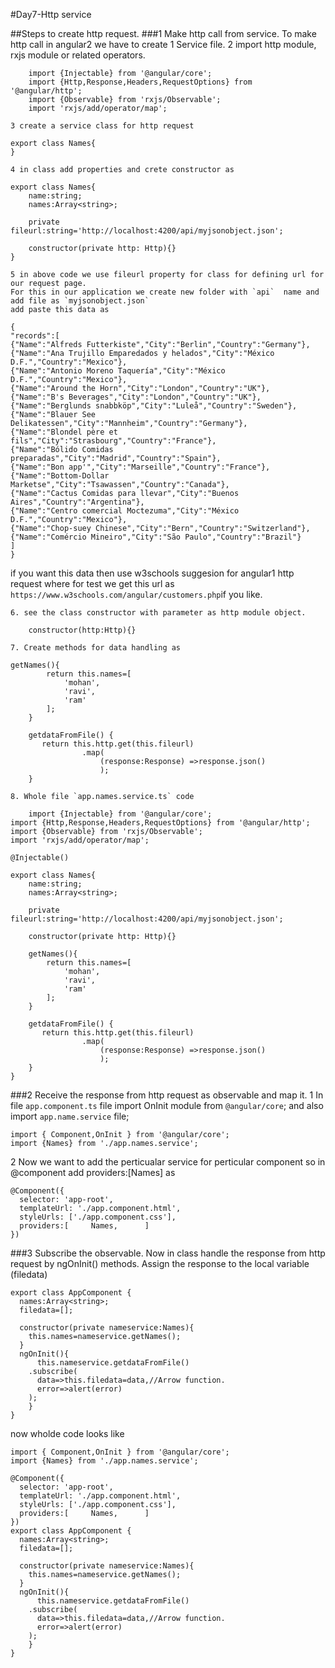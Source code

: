 #Day7-Http service

##Steps to create http request.
###1   Make http call from service.
To make http call in angular2 we have to create
    1   Service file.
    2   import http module, rxjs module or related operators.
```
    import {Injectable} from '@angular/core';
    import {Http,Response,Headers,RequestOptions} from '@angular/http';
    import {Observable} from 'rxjs/Observable';
    import 'rxjs/add/operator/map';
```    
    3 create a service class for http request
```
export class Names{
}
```
    4 in class add properties and crete constructor as 
```
export class Names{
    name:string;
    names:Array<string>;

    private fileurl:string='http://localhost:4200/api/myjsonobject.json';

    constructor(private http: Http){}
}
```
    5 in above code we use fileurl property for class for defining url for our request page.
    For this in our application we create new folder with `api`  name and add file as `myjsonobject.json`
    add paste this data as 
```
{
"records":[
{"Name":"Alfreds Futterkiste","City":"Berlin","Country":"Germany"},
{"Name":"Ana Trujillo Emparedados y helados","City":"México D.F.","Country":"Mexico"},
{"Name":"Antonio Moreno Taquería","City":"México D.F.","Country":"Mexico"},
{"Name":"Around the Horn","City":"London","Country":"UK"},
{"Name":"B's Beverages","City":"London","Country":"UK"},
{"Name":"Berglunds snabbköp","City":"Luleå","Country":"Sweden"},
{"Name":"Blauer See Delikatessen","City":"Mannheim","Country":"Germany"},
{"Name":"Blondel père et fils","City":"Strasbourg","Country":"France"},
{"Name":"Bólido Comidas preparadas","City":"Madrid","Country":"Spain"},
{"Name":"Bon app'","City":"Marseille","Country":"France"},
{"Name":"Bottom-Dollar Marketse","City":"Tsawassen","Country":"Canada"},
{"Name":"Cactus Comidas para llevar","City":"Buenos Aires","Country":"Argentina"},
{"Name":"Centro comercial Moctezuma","City":"México D.F.","Country":"Mexico"},
{"Name":"Chop-suey Chinese","City":"Bern","Country":"Switzerland"},
{"Name":"Comércio Mineiro","City":"São Paulo","Country":"Brazil"}
]
} 
```
if you want this data then use w3schools suggesion for angular1 http request where for test we get 
this url as `https://www.w3schools.com/angular/customers.php`if you like.
    
    6. see the class constructor with parameter as http module object.
```
    constructor(http:Http){}
```
    7. Create methods for data handling as 
```
getNames(){
        return this.names=[
            'mohan',
            'ravi',
            'ram'
        ];
    }

    getdataFromFile() {
       return this.http.get(this.fileurl)
                .map(
                    (response:Response) =>response.json()
                    );
    }
```
    8. Whole file `app.names.service.ts` code
```
    import {Injectable} from '@angular/core';
import {Http,Response,Headers,RequestOptions} from '@angular/http';
import {Observable} from 'rxjs/Observable';
import 'rxjs/add/operator/map';

@Injectable()

export class Names{
    name:string;
    names:Array<string>;

    private fileurl:string='http://localhost:4200/api/myjsonobject.json';

    constructor(private http: Http){}

    getNames(){
        return this.names=[
            'mohan',
            'ravi',
            'ram'
        ];
    }

    getdataFromFile() {
       return this.http.get(this.fileurl)
                .map(
                    (response:Response) =>response.json()
                    );
    }
}
```

###2   Receive the response from http request as observable and map it.
1   In file `app.component.ts` file import OnInit module from `@angular/core`;
    and also import `app.name.service` file;
```
import { Component,OnInit } from '@angular/core';
import {Names} from './app.names.service';
```
2   Now we want to add the perticualar service for perticular component so 
in @component add providers:[Names] as 
```
@Component({
  selector: 'app-root',
  templateUrl: './app.component.html',
  styleUrls: ['./app.component.css'],
  providers:[     Names,      ]
})
```
###3   Subscribe the observable.
   Now in class handle the response from http request by ngOnInit() methods.
   Assign the response to the local variable (filedata)
```
export class AppComponent {
  names:Array<string>;
  filedata=[];

  constructor(private nameservice:Names){
    this.names=nameservice.getNames();
  }
  ngOnInit(){
      this.nameservice.getdataFromFile()
    .subscribe(
      data=>this.filedata=data,//Arrow function.
      error=>alert(error)
    );
    }
}
```
now wholde code looks like
```
import { Component,OnInit } from '@angular/core';
import {Names} from './app.names.service';

@Component({
  selector: 'app-root',
  templateUrl: './app.component.html',
  styleUrls: ['./app.component.css'],
  providers:[     Names,      ]
})
export class AppComponent {
  names:Array<string>;
  filedata=[];

  constructor(private nameservice:Names){
    this.names=nameservice.getNames();
  }
  ngOnInit(){
      this.nameservice.getdataFromFile()
    .subscribe(
      data=>this.filedata=data,//Arrow function.
      error=>alert(error)
    );
    }
}
```